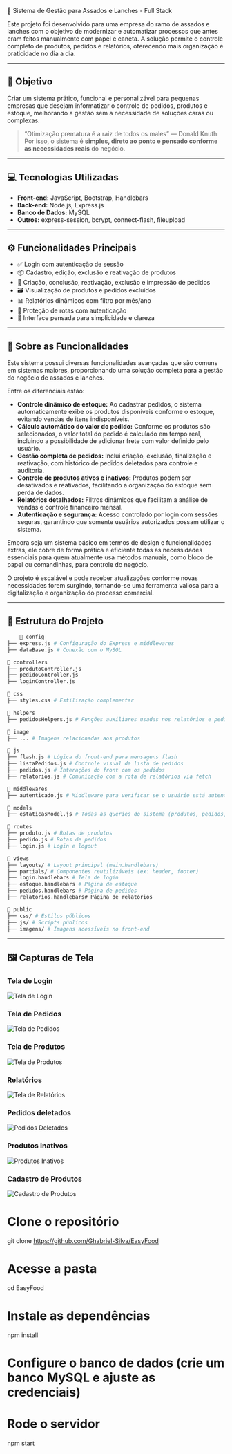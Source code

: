  🍖 Sistema de Gestão para Assados e Lanches - Full Stack

Este projeto foi desenvolvido para uma empresa do ramo de assados e lanches com o objetivo de modernizar e automatizar processos que antes eram feitos manualmente com papel e caneta. A solução permite o controle completo de produtos, pedidos e relatórios, oferecendo mais organização e praticidade no dia a dia.

---

## 📌 Objetivo

Criar um sistema prático, funcional e personalizável para pequenas empresas que desejam informatizar o controle de pedidos, produtos e estoque, melhorando a gestão sem a necessidade de soluções caras ou complexas.

> “Otimização prematura é a raiz de todos os males” — Donald Knuth  
Por isso, o sistema é **simples, direto ao ponto e pensado conforme as necessidades reais** do negócio.

---

## 💻 Tecnologias Utilizadas

- **Front-end:** JavaScript, Bootstrap, Handlebars  
- **Back-end:** Node.js, Express.js  
- **Banco de Dados:** MySQL  
- **Outros:** express-session, bcrypt, connect-flash, fileupload  

---

## ⚙️ Funcionalidades Principais

- ✅ Login com autenticação de sessão  
- 📦 Cadastro, edição, exclusão e reativação de produtos  
- 🧾 Criação, conclusão, reativação, exclusão e impressão de pedidos  
- 🗃️ Visualização de produtos e pedidos excluídos  
- 📊 Relatórios dinâmicos com filtro por mês/ano  
- 🔐 Proteção de rotas com autenticação  
- 🧠 Interface pensada para simplicidade e clareza  

---

## 🚀 Sobre as Funcionalidades

Este sistema possui diversas funcionalidades avançadas que são comuns em sistemas maiores, proporcionando uma solução completa para a gestão do negócio de assados e lanches.

Entre os diferenciais estão:

- **Controle dinâmico de estoque:** Ao cadastrar pedidos, o sistema automaticamente exibe os produtos disponíveis conforme o estoque, evitando vendas de itens indisponíveis.  
- **Cálculo automático do valor do pedido:** Conforme os produtos são selecionados, o valor total do pedido é calculado em tempo real, incluindo a possibilidade de adicionar frete com valor definido pelo usuário.  
- **Gestão completa de pedidos:** Inclui criação, exclusão, finalização e reativação, com histórico de pedidos deletados para controle e auditoria.  
- **Controle de produtos ativos e inativos:** Produtos podem ser desativados e reativados, facilitando a organização do estoque sem perda de dados.  
- **Relatórios detalhados:** Filtros dinâmicos que facilitam a análise de vendas e controle financeiro mensal.  
- **Autenticação e segurança:** Acesso controlado por login com sessões seguras, garantindo que somente usuários autorizados possam utilizar o sistema.  

Embora seja um sistema básico em termos de design e funcionalidades extras, ele cobre de forma prática e eficiente todas as necessidades essenciais para quem atualmente usa métodos manuais, como bloco de papel ou comandinhas, para controle do negócio.

O projeto é escalável e pode receber atualizações conforme novas necessidades forem surgindo, tornando-se uma ferramenta valiosa para a digitalização e organização do processo comercial.

---

## 🧱 Estrutura do Projeto

```bash
    📁 config
├── express.js # Configuração do Express e middlewares
├── dataBase.js # Conexão com o MySQL

📁 controllers
├── produtoController.js
├── pedidoController.js
├── loginController.js

📁 css
├── styles.css # Estilização complementar

📁 helpers
├── pedidosHelpers.js # Funções auxiliares usadas nos relatórios e pedidos

📁 image
├── ... # Imagens relacionadas aos produtos

📁 js
├── flash.js # Lógica do front-end para mensagens flash
├── listaPedidos.js # Controle visual da lista de pedidos
├── pedidos.js # Interações do front com os pedidos
├── relatorios.js # Comunicação com a rota de relatórios via fetch

📁 middlewares
├── autenticado.js # Middleware para verificar se o usuário está autenticado

📁 models
├── estaticasModel.js # Todas as queries do sistema (produtos, pedidos, etc.)

📁 routes
├── produto.js # Rotas de produtos
├── pedido.js # Rotas de pedidos
├── login.js # Login e logout

📁 views
├── layouts/ # Layout principal (main.handlebars)
├── partials/ # Componentes reutilizáveis (ex: header, footer)
├── login.handlebars # Tela de login
├── estoque.handlebars # Página de estoque
├── pedidos.handlebars # Página de pedidos
├── relatorios.handlebars# Página de relatórios

📁 public
├── css/ # Estilos públicos
├── js/ # Scripts públicos
├── imagens/ # Imagens acessíveis no front-end
```


---

## 🖼️ Capturas de Tela

### Tela de Login
![Tela de Login](imagereadme/login.png)

### Tela de Pedidos
![Tela de Pedidos](imagereadme/pedidosativos.png)

### Tela de Produtos
![Tela de Produtos](imagereadme/estoque.png)

### Relatórios
![Tela de Relatórios](imagereadme/relatorios.png)

### Pedidos deletados
![Pedidos Deletados](imagereadme/pedidosDeletados.png)

### Produtos inativos
![Produtos Inativos](imagereadme/produtosInativos.png)

### Cadastro de Produtos
![Cadastro de Produtos](imagereadme/cadastroprodutos.png)



# Clone o repositório
git clone https://github.com/Ghabriel-Silva/EasyFood

# Acesse a pasta
cd EasyFood

# Instale as dependências
npm install

# Configure o banco de dados (crie um banco MySQL e ajuste as credenciais)

# Rode o servidor
npm start
